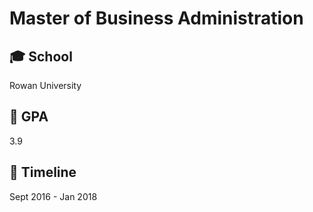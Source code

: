 # Master of Business Administration

## 🎓 School
Rowan University

## 💯 GPA
3.9

## 📆 Timeline
Sept 2016 - Jan 2018





